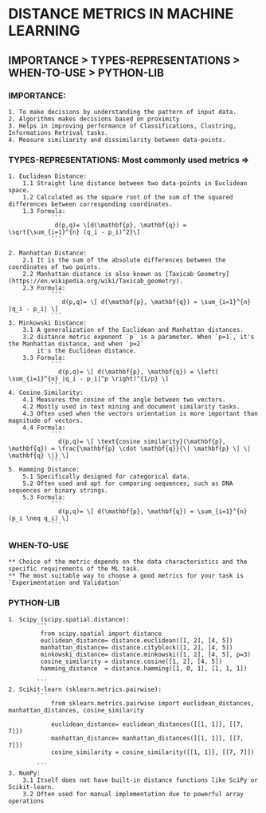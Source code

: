 # DISTANCE METRICS IN MACHINE LEARNING  

## IMPORTANCE > TYPES-REPRESENTATIONS > WHEN-TO-USE > PYTHON-LIB

### IMPORTANCE:
    1. To make decisions by understanding the pattern of input data.
    2. Algorithms makes decisions based on proximity
    3. Helps in improving performance of Classifications, Clustring, Informations Retrival tasks.
    4. Measure similiarity and dissimilarity between data-points.
    
### TYPES-REPRESENTATIONS: Most commonly used metrics =>
    1. Euclidean Distance: 
        1.1 Straight line distance between two data-points in Euclidean space.
        1.2 Calculated as the square root of the sum of the squared differences between corresponding coordinates.
        1.3 Formula: 
                ```
                 d(p,q)= \[d(\mathbf{p}, \mathbf{q}) = \sqrt{\sum_{i=1}^{n} (q_i - p_i)^2}\]
                ```

    2. Manhattan Distance: 
        2.1 It is the sum of the absolute differences between the coordinates of two points.
        2.2 Manhattan distance is also known as [Taxicab Geometry](https://en.wikipedia.org/wiki/Taxicab_geometry).
        2.3 Formula:
                ```
                   d(p,q)= \[ d(\mathbf{p}, \mathbf{q}) = \sum_{i=1}^{n} |q_i - p_i| \]
                ```
    3. Minkowski Distance:
        3.1 A generalization of the Euclidean and Manhattan distances.
        3.2 distance metric exponent `p` is a parameter. When `p=1`, it's the Manhattan distance, and when `p=2`   
            it's the Euclidean distance.
        3.3 Formula:
                ```
                  d(p,q)= \[ d(\mathbf{p}, \mathbf{q}) = \left( \sum_{i=1}^{n} |q_i - p_i|^p \right)^{1/p} \]
                ```
    4. Cosine Similarity: 
        4.1 Measures the cosine of the angle between two vectors.
        4.2 Mostly used in text mining and document similarity tasks.
        4.3 Often used when the vectors orientation is more important than magnitude of vectors.
        4.4 Formula:
                ```
                  d(p,q)= \[ \text{cosine similarity}(\mathbf{p}, \mathbf{q}) = \frac{\mathbf{p} \cdot \mathbf{q}}{\| \mathbf{p} \| \| \mathbf{q} \|} \]
                ```
    5. Hamming Distance: 
        5.1 Specifically designed for categorical data. 
        5.2 Often used and apt for comparing sequences, such as DNA sequences or binary strings.
        5.3 Formula:
                ```
                  d(p,q)= \[ d(\mathbf{p}, \mathbf{q}) = \sum_{i=1}^{n} (p_i \neq q_i) \]
                ```

### WHEN-TO-USE
    ** Choice of the metric depends on the data characteristics and the specific requirements of the ML task.
    ** The most suitable way to choose a good metrics for your task is `Experimentation and Validation`

### PYTHON-LIB
    
    1. Scipy (scipy.spatial.distance):
            ```
             from scipy.spatial import distance
             euclidean_distance= distance.euclidean([1, 2], [4, 5])
             manhattan_distance= distance.cityblock([1, 2], [4, 5])
             minkowski_distance= distance.minkowski([1, 2], [4, 5], p=3)
             cosine_similarity = distance.cosine([1, 2], [4, 5])
             hamming_distance  = distance.hamming([1, 0, 1], [1, 1, 1])

            ```
    2. Scikit-learn (sklearn.metrics.pairwise):
            ```
                from sklearn.metrics.pairwise import euclidean_distances, manhattan_distances, cosine_similarity
                
                euclidean_distance= euclidean_distances([[1, 1]], [[7, 7]])
                manhattan_distance= manhattan_distances([[1, 1]], [[7, 7]])
                cosine_similarity = cosine_similarity([[1, 1]], [[7, 7]])

            ```
    3. NumPy: 
        3.1 Itself does not have built-in distance functions like SciPy or Scikit-learn.
        3.2 Often used for manual implementation due to powerful array operations